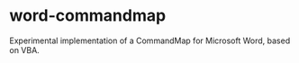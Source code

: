 word-commandmap
===============

Experimental implementation of a CommandMap for Microsoft Word, based on VBA.
